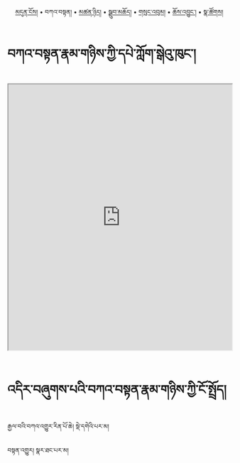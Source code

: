 <p align="center">
  <a href="https://bdrc-reader.github.io/mugey-gonpa/">མདུན་ངོས།</a> • <span>བཀའ་བསྟན།</span> • 
  <a href="https://bdrc-reader.github.io/mugey-gonpa/tsannyid">མཚན་ཉིད།</a> •
  <a href="https://bdrc-reader.github.io/mugey-gonpa/drubchod">སྒྲུབ་མཆོད།</a> • 
<a href="https://bdrc-reader.github.io/mugey-gonpa/sungbum">གསུང་འབུམ།</a> • <a href="https://bdrc-reader.github.io/mugey-gonpa/chojung">ཆོས་འབྱུང་།</a> • <a href="https://bdrc-reader.github.io/mugey-gonpa/natsok">སྣ་ཚོགས།</a></p>


# བཀའ་བསྟན་རྣམ་གཉིས་ཀྱི་དཔེ་ཀློག་སྒེའུ་ཁུང་།

<iframe allowfullscreen allowfullscreen src="https://library.bdrc.io/scripts/embed-iframe.html?work=bdr:W1ERI0027001&origin=website.com" width="100%" height="600"></iframe>

<br>
<br>

# འདིར་བཞུགས་པའི་བཀའ་བསྟན་རྣམ་གཉིས་ཀྱི་ངོ་སྤྲོད།

རྒྱལ་བའི་བཀའ་འགྱུར་རིན་པོ་ཆེ། སྡེ་དགེའི་པར་མ།

བསྟན་འགྱུར། སྣར་ཐང་པར་མ།
